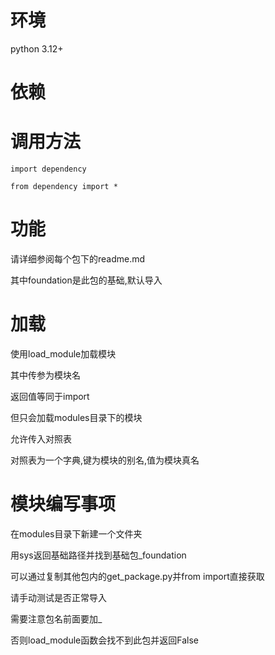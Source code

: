 # 环境

python 3.12+

# 依赖

# 调用方法

`import dependency`

`from dependency import *`

# 功能

请详细参阅每个包下的readme.md

其中foundation是此包的基础,默认导入

# 加载

使用load_module加载模块

其中传参为模块名

返回值等同于import

但只会加载modules目录下的模块

允许传入对照表

对照表为一个字典,键为模块的别名,值为模块真名

# 模块编写事项
在modules目录下新建一个文件夹

用sys返回基础路径并找到基础包_foundation

可以通过复制其他包内的get_package.py并from import直接获取

请手动测试是否正常导入

需要注意包名前面要加_

否则load_module函数会找不到此包并返回False
